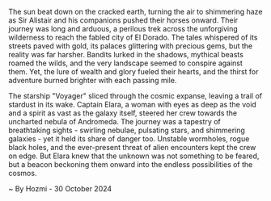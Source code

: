 
The sun beat down on the cracked earth, turning the air to shimmering haze as Sir Alistair and his companions pushed their horses onward. Their journey was long and arduous, a perilous trek across the unforgiving wilderness to reach the fabled city of El Dorado. The tales whispered of its streets paved with gold, its palaces glittering with precious gems, but the reality was far harsher. Bandits lurked in the shadows, mythical beasts roamed the wilds, and the very landscape seemed to conspire against them. Yet, the lure of wealth and glory fueled their hearts, and the thirst for adventure burned brighter with each passing mile. 

The starship "Voyager" sliced through the cosmic expanse, leaving a trail of stardust in its wake. Captain Elara, a woman with eyes as deep as the void and a spirit as vast as the galaxy itself, steered her crew towards the uncharted nebula of Andromeda. The journey was a tapestry of breathtaking sights - swirling nebulae, pulsating stars, and shimmering galaxies - yet it held its share of danger too. Unstable wormholes, rogue black holes, and the ever-present threat of alien encounters kept the crew on edge. But Elara knew that the unknown was not something to be feared, but a beacon beckoning them onward into the endless possibilities of the cosmos. 

~ By Hozmi - 30 October 2024
